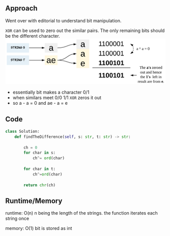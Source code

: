 ## Approach

Went over with editorial to understand bit manipulation.

`XOR` can be used to zero out the similar pairs. The only remaining bits should be the different character.
![example of bit manipulation to find diff](image.png)

- essentially bit makes a character 0/1
- when similars meet 0/0 1/1 `XOR` zeros it out
- so a - a = 0 and ae - a = e

## Code

``` python
class Solution:
    def findTheDifference(self, s: str, t: str) -> str:

        ch = 0
        for char in s:
            ch^= ord(char)

        for char in t:
            ch^=ord(char)

        return chr(ch)
```

## Runtime/Memory

runtime: O(n) n being the length of the strings. the function iterates each string once

memory: O(1) bit is stored as int